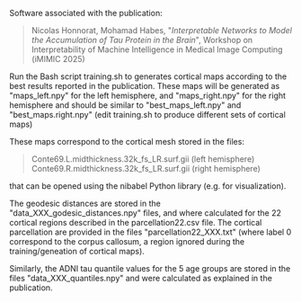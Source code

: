 Software associated with the publication:
> Nicolas Honnorat, Mohamad Habes, "*Interpretable Networks to Model the Accumulation of Tau Protein in the Brain*", Workshop on Interpretability of Machine Intelligence in Medical Image Computing (iMIMIC 2025)

Run the Bash script training.sh 
to generates cortical maps according to the best results reported in the publication.
These maps will be generated as "maps_left.npy" for the left hemisphere, and "maps_right.npy" for the right hemisphere
and should be similar to "best_maps_left.npy" and "best_maps.right.npy" (edit training.sh to produce different sets of cortical maps)


These maps correspond to the cortical mesh stored in the files:
> Conte69.L.midthickness.32k_fs_LR.surf.gii (left hemisphere) <br>
> Conte69.R.midthickness.32k_fs_LR.surf.gii (right hemisphere)

that can be opened using the nibabel Python library (e.g. for visualization).

The geodesic distances are stored in the "data_XXX_godesic_distances.npy" files, and where calculated for the 22 cortical regions described in the parcellation22.csv file. The cortical parcellation are provided in the files "parcellation22_XXX.txt" (where label 0 correspond to the corpus callosum, a region ignored during the training/geneation of cortical maps).

Similarly, the ADNI tau quantile values for the 5 age groups are stored in the files "data_XXX_quantiles.npy" and were calculated as explained in the publication.
